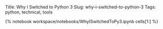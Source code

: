 Title: Why I Switched to Python 3
Slug: why-i-switched-to-python-3
Tags: python, technical, tools

{% notebook workspace/notebooks/WhyISwitchedToPy3.ipynb cells[1:] %}
